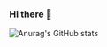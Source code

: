 ### Hi there 👋

![Anurag's GitHub stats](https://github-readme-stats.vercel.app/api?username=Quantum8060&show_icons=true&theme=radical)
